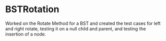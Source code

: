 # BSTRotation
Worked on the Rotate Method for a BST and created the test cases for left and right rotate, testing it on a null child and parent, and testing the insertion of a node.
